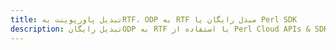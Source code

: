 ---title: تبدیل پاورپوینت بهRTF، ODP به RTF مبدل رایگان یا Perl SDKdescription: تبدیل رایگانODP به RTF با استفاده از Perl Cloud APIs & SDK. همچنین اسناد Microsoft PowerPoint را در Cloud ایجاد، ویرایش و رندر کنید.---